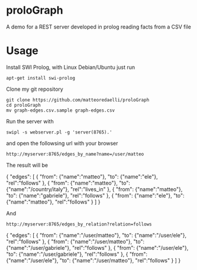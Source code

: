 proloGraph
==========

A demo for a REST server developed in prolog reading facts from a CSV file

# Usage

Install SWI Prolog, with Linux Debian/Ubuntu just run

	apt-get install swi-prolog

Clone my git repository

	git clone https://github.com/matteoredaelli/proloGraph
	cd proloGraph
	mv graph-edges.csv.sample graph-edges.csv

Run the server with

	swipl -s webserver.pl -g 'server(8765).'

and open the followsing url with your browser

	http://myserver:8765/edges_by_name?name=/user/matteo

The result will be

 {
  "edges": [
    {
      "from": {"name":"matteo"},
      "to": {"name":"ele"},
      "rel":"follows"
    },
    {
      "from": {"name":"matteo"},
      "to": {"name":"/country/italy"},
      "rel":"lives_in"
    },
    {
      "from": {"name":"matteo"},
      "to": {"name":"gabriele"},
      "rel":"follows"
    },
    {
      "from": {"name":"ele"},
      "to": {"name":"matteo"},
      "rel":"follows"
    }
  ]
 }

And

	http://myserver:8765/edges_by_relation?relation=follows

 {
  "edges": [
    {
      "from": {"name":"/user/matteo"},
      "to": {"name":"/user/ele"},
      "rel":"follows"
    },
    {
      "from": {"name":"/user/matteo"},
      "to": {"name":"/user/gabriele"},
      "rel":"follows"
    },
    {
      "from": {"name":"/user/ele"},
      "to": {"name":"/user/gabriele"},
      "rel":"follows"
    },
    {
      "from": {"name":"/user/ele"},
      "to": {"name":"/user/matteo"},
      "rel":"follows"
    }
  ]
 }
